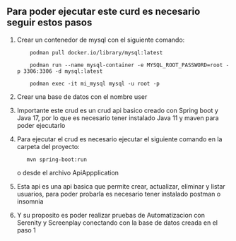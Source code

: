 ## Para poder ejecutar este curd es necesario seguir estos pasos

1. Crear un contenedor de mysql con el siguiente comando:

    ``` 
        podman pull docker.io/library/mysql:latest
    ```

    ```
        podman run --name mysql-container -e MYSQL_ROOT_PASSWORD=root -p 3306:3306 -d mysql:latest
    ```

    ```
        podman exec -it mi_mysql mysql -u root -p
    ```

2. Crear una base de datos con el nombre user

3. Importante este crud es un crud api basico creado con Spring boot y Java 17, por lo que es necesario tener instalado Java 11 y maven para poder ejecutarlo

4. Para ejecutar el crud es necesario ejecutar el siguiente comando en la carpeta del proyecto:
    ```
       mvn spring-boot:run
    ```
   o desde el archivo ApiAppplication

5. Esta api es una api basica que permite crear, actualizar, eliminar y listar usuarios, para poder probarla es necesario tener instalado postman o insomnia

6. Y su proposito es poder realizar pruebas de Automatizacion con Serenity y Screenplay conectando con la base de datos creada en el paso 1
   
